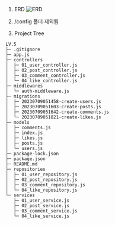 1. ERD
   ![ERD](https://github.com/jeongho218/gwaje_lv4/assets/82637024/c4e37713-327c-43cd-be78-8cc3317acab9)

2. /config 폴더 제외됨

3. Project Tree

```
LV.5
├─ .gitignore
├─ app.js
├─ controllers
│  ├─ 01_user_controller.js
│  ├─ 02_post_controller.js
│  ├─ 03_comment_controller.js
│  └─ 04_like_controller.js
├─ middlewares
│  └─ auth-middleware.js
├─ migrations
│  ├─ 20230709051458-create-users.js
│  ├─ 20230709051603-create-posts.js
│  ├─ 20230709051642-create-comments.js
│  └─ 20230709051821-create-likes.js
├─ models
│  ├─ comments.js
│  ├─ index.js
│  ├─ likes.js
│  ├─ posts.js
│  └─ users.js
├─ package-lock.json
├─ package.json
├─ README.md
├─ repositories
│  ├─ 01_user_repository.js
│  ├─ 02_post_repository.js
│  ├─ 03_comment_repository.js
│  └─ 04_like_repository.js
└─ services
   ├─ 01_user_service.js
   ├─ 02_post_service.js
   ├─ 03_comment_service.js
   └─ 04_like_service.js

```
